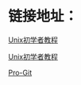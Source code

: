 # 链接地址：


[Unix初学者教程](https://mapleroid.github.io/unix_tutorial/index.html)

[Unix初学者教程](https://mapleroid.github.io/cs231n/index.html)

[Pro-Git](https://git-scm.com/book/zh/v2)
